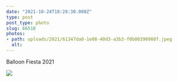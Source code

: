```yaml
---
date: "2021-10-24T18:28:30.000Z"
type: post 
post_type: photo
slug: 66510
photos: 
- path: uploads/2021/61347da0-1e08-40d3-a3b3-f0b08390988f.jpeg
  alt: 
---
```

Balloon Fiesta 2021


![](/uploads/2021/61347da0-1e08-40d3-a3b3-f0b08390988f.jpeg)
